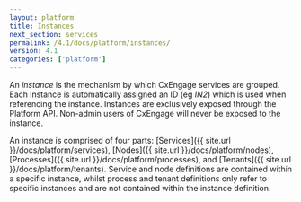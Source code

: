 ```yaml
---
layout: platform
title: Instances
next_section: services
permalink: /4.1/docs/platform/instances/
version: 4.1
categories: ['platform']
---
```


An *instance* is the mechanism by which CxEngage services are grouped.
Each instance is automatically assigned an ID (eg *IN2*) which is used when
referencing the instance. Instances are exclusively exposed through the Platform API.
Non-admin users of CxEngage will never be exposed to the instance.

An instance is comprised of four parts: [Services]({{ site.url }}/docs/platform/services), [Nodes]({{ site.url }}/docs/platform/nodes), [Processes]({{ site.url }}/docs/platform/processes), and [Tenants]({{ site.url }}/docs/platform/tenants).
Service and node definitions are contained within a specific instance, whilst process
and tenant definitions only refer to specific instances and are not contained within the instance definition.
